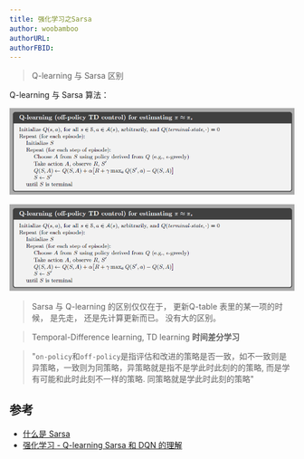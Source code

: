 ```yaml
---
title: 强化学习之Sarsa
author: woobamboo
authorURL:
authorFBID:
---
```




> Q-learning 与 Sarsa 区别

<!--truncate-->

Q-learning 与 Sarsa 算法：

![Q-learning算法](assets/2018-04/04-17-01.png)

![Sarsa算法](assets/2018-04/04-17-01.png)



> Sarsa   与 Q-learning  的区别仅仅在于，  更新Q-table 表里的某一项的时候， 是先走， 还是先计算更新而已。 没有大的区别。

> Temporal-Difference learning, TD learning **时间差分学习**

> "`on-policy`和`off-policy`是指评估和改进的策略是否一致，如不一致则是异策略，一致则为同策略，异策略就是指不是学此时此刻的的策略, 而是学有可能和此时此刻不一样的策略. 同策略就是学此时此刻的策略"

## 参考

+ [什么是 Sarsa](https://morvanzhou.github.io/tutorials/machine-learning/reinforcement-learning/3-1-A-sarsa/)
+ [强化学习 - Q-learning Sarsa 和 DQN 的理解](http://www.cnblogs.com/xiaoxuebiye/p/7753772.html)

